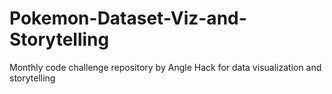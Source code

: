 # Pokemon-Dataset-Viz-and-Storytelling
Monthly code challenge repository by Angle Hack for data visualization and storytelling 
